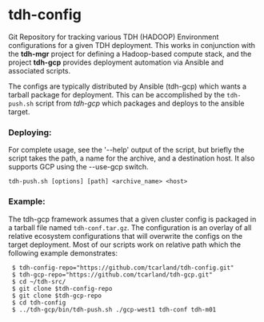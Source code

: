 tdh-config
==========

Git Repository for tracking various TDH (HADOOP) Environment configurations
for a given TDH deployment. This works in conjunction with the **tdh-mgr**
project for defining a Hadoop-based compute stack, and the project **tdh-gcp**
provides deployment automation via Ansible and associated scripts.

The configs are typically distributed by Ansible (tdh-gcp) which wants a
tarball package for deployment. This can be accomplished by the `tdh-push.sh`
script from *tdh-gcp* which packages and deploys to the ansible target.

### Deploying:

  For complete usage, see the '--help' output of the script, but briefly the
script takes the path, a name for the archive, and a destination host.  It
also supports GCP using the --use-gcp switch.

```
tdh-push.sh [options] [path] <archive_name> <host>
```

### Example:

The tdh-gcp framework assumes that a given cluster config is packaged in a
tarball file named `tdh-conf.tar.gz`. The configuration is an overlay of
all relative ecosystem configurations that will overwrite the configs on
the target deployment. Most of our scripts work on relative path which the
following example demonstrates:
```
 $ tdh-config-repo="https://github.com/tcarland/tdh-config.git"
 $ tdh-gcp-repo="https://github.com/tcarland/tdh-gcp.git"
 $ cd ~/tdh-src/
 $ git clone $tdh-config-repo
 $ git clone $tdh-gcp-repo
 $ cd tdh-config
 $ ../tdh-gcp/bin/tdh-push.sh ./gcp-west1 tdh-conf tdh-m01
```
